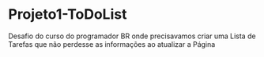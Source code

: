 # Projeto1-ToDoList
Desafio do curso do programador BR onde precisavamos criar uma Lista de Tarefas que não perdesse as informações ao atualizar a Página
